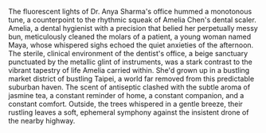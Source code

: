 The fluorescent lights of Dr. Anya Sharma's office hummed a monotonous tune, a counterpoint to the rhythmic squeak of Amelia Chen's dental scaler.  Amelia, a dental hygienist with a precision that belied her perpetually messy bun, meticulously cleaned the molars of a patient, a young woman named Maya, whose whispered sighs echoed the quiet anxieties of the afternoon.  The sterile, clinical environment of the dentist's office, a beige sanctuary punctuated by the metallic glint of instruments, was a stark contrast to the vibrant tapestry of life Amelia carried within.  She'd grown up in a bustling market district of bustling Taipei, a world far removed from this predictable suburban haven.  The scent of antiseptic clashed with the subtle aroma of jasmine tea, a constant reminder of home, a constant companion, and a constant comfort.  Outside, the trees whispered in a gentle breeze, their rustling leaves a soft, ephemeral symphony against the insistent drone of the nearby highway.
